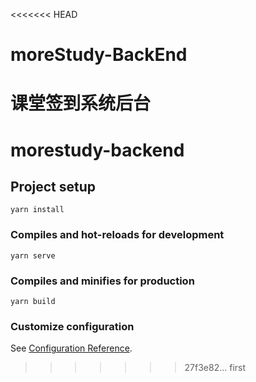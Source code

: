 <<<<<<< HEAD
# moreStudy-BackEnd
课堂签到系统后台
=======
# morestudy-backend

## Project setup
```
yarn install
```

### Compiles and hot-reloads for development
```
yarn serve
```

### Compiles and minifies for production
```
yarn build
```

### Customize configuration
See [Configuration Reference](https://cli.vuejs.org/config/).
>>>>>>> 27f3e82... first
